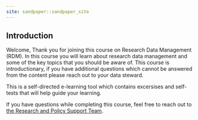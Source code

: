 ```yaml
---
site: sandpaper::sandpaper_site
---
```


## Introduction

Welcome, 
Thank you for joining this course on Research Data Management (RDM). 
In this course you will learn about research data management and some of the 
key topics that you should be aware of. This course is introductionary, if 
you have additional questions which cannot be answered from the content please 
reach out to your data steward. 

This is a self-directed e-learning tool which contains excersises and 
self-tests that will help guide your learning. 

If you have questions while completing this course, feel free to reach out to 
[the Research and Policy Support Team](mailto:research.data.fgb@vu.nl). 


[workbench]: https://carpentries.github.io/sandpaper-docs

